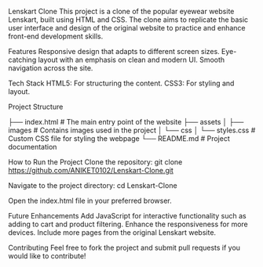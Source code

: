 Lenskart Clone
This project is a clone of the popular eyewear website Lenskart, built using HTML and CSS. The clone aims to replicate the basic user interface and design of the original website to practice and enhance front-end development skills.

Features
Responsive design that adapts to different screen sizes.
Eye-catching layout with an emphasis on clean and modern UI.
Smooth navigation across the site.

Tech Stack
HTML5: For structuring the content.
CSS3: For styling and layout.

Project Structure

├── index.html         # The main entry point of the website
├── assets
│   ├── images         # Contains images used in the project
│   └── css
│       └── styles.css # Custom CSS file for styling the webpage
└── README.md          # Project documentation


How to Run the Project
Clone the repository:
git clone https://github.com/ANIKET0102/Lenskart-Clone.git


Navigate to the project directory:
cd Lenskart-Clone

Open the index.html file in your preferred browser.


Future Enhancements
Add JavaScript for interactive functionality such as adding to cart and product filtering.
Enhance the responsiveness for more devices.
Include more pages from the original Lenskart website.

Contributing
Feel free to fork the project and submit pull requests if you would like to contribute!


